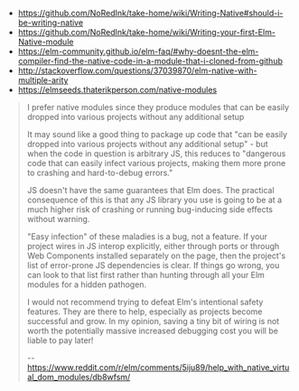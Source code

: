 - https://github.com/NoRedInk/take-home/wiki/Writing-Native#should-i-be-writing-native
- https://github.com/NoRedInk/take-home/wiki/Writing-your-first-Elm-Native-module
- https://elm-community.github.io/elm-faq/#why-doesnt-the-elm-compiler-find-the-native-code-in-a-module-that-i-cloned-from-github
- http://stackoverflow.com/questions/37039870/elm-native-with-multiple-arity
- https://elmseeds.thaterikperson.com/native-modules

>I prefer native modules since they produce modules that can be easily dropped into various projects without any additional setup
>
>It may sound like a good thing to package up code that "can be easily dropped into various projects without any additional setup" - but when the code in question is arbitrary JS, this reduces to "dangerous code that can easily infect various projects, making them more prone to crashing and hard-to-debug errors."
>
>JS doesn't have the same guarantees that Elm does. The practical consequence of this is that any JS library you use is going to be at a much higher risk of crashing or running bug-inducing side effects without warning.
>
>"Easy infection" of these maladies is a bug, not a feature. If your project wires in JS interop explicitly, either through ports or through Web Components installed separately on the page, then the project's list of error-prone JS dependencies is clear. If things go wrong, you can look to that list first rather than hunting through all your Elm modules for a hidden pathogen.
>
>I would not recommend trying to defeat Elm's intentional safety features. They are there to help, especially as projects become successful and grow. In my opinion, saving a tiny bit of wiring is not worth the potentially massive increased debugging cost you will be liable to pay later!
>
>-- https://www.reddit.com/r/elm/comments/5iju89/help_with_native_virtual_dom_modules/db8wfsm/
